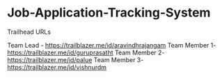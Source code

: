 # Job-Application-Tracking-System

Trailhead URLs

Team Lead - https://trailblazer.me/id/aravindhrajangam
Team Member 1- https://trailblazer.me/id/guruprasatht
Team Member 2- https://trailblazer.me/id/palue
Team Member 3- https://trailblazer.me/id/vishnurdm
